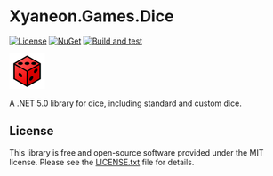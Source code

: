 # Xyaneon.Games.Dice

[![License](https://img.shields.io/github/license/Xyaneon/Xyaneon.Games.Dice)][License]
[![NuGet](https://img.shields.io/nuget/v/Xyaneon.Games.Dice.svg?style=flat)][NuGet package]
[![Build and test](https://github.com/Xyaneon/Xyaneon.Games.Dice/actions/workflows/dotnet.yml/badge.svg)](https://github.com/Xyaneon/Xyaneon.Games.Dice/actions/workflows/dotnet.yml)

![Package Icon][icon]

A .NET 5.0 library for dice, including standard and custom dice.

## License

This library is free and open-source software provided under the MIT license.
Please see the [LICENSE.txt][License] file for details.

[icon]: https://github.com/Xyaneon/Xyaneon.Games.Dice/blob/main/Xyaneon.Games.Dice/images/icon.png
[License]: https://github.com/Xyaneon/Xyaneon.Games.Dice/blob/main/LICENSE.txt
[NuGet package]: https://www.nuget.org/packages/Xyaneon.Games.Dice/
